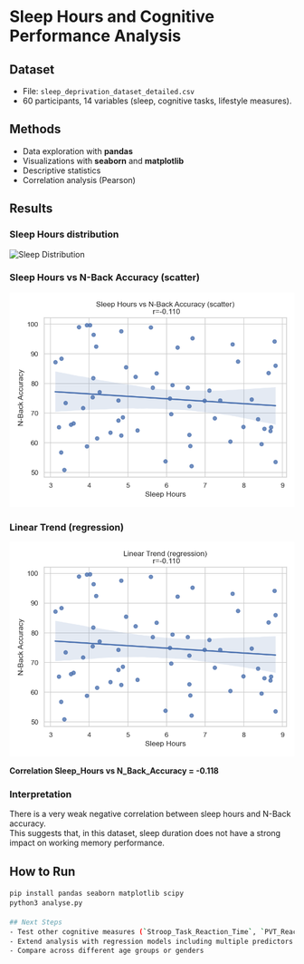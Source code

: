 # Sleep Hours and Cognitive Performance Analysis  

## Dataset  
- File: `sleep_deprivation_dataset_detailed.csv`  
- 60 participants, 14 variables (sleep, cognitive tasks, lifestyle measures).  

## Methods  
- Data exploration with **pandas**  
- Visualizations with **seaborn** and **matplotlib**  
- Descriptive statistics  
- Correlation analysis (Pearson)  

## Results  

### Sleep Hours distribution
![Sleep Distribution](figures/distribution_sleep_hours.png)

### Sleep Hours vs N-Back Accuracy (scatter)
![Scatter Sleep vs Performance](figures/sleep_vs_performance.png)

### Linear Trend (regression)
![Linear Trend](figures/sleep_vs_n_back_accuracy_trend.png)

**Correlation Sleep_Hours vs N_Back_Accuracy = -0.118**  

### Interpretation  
There is a very weak negative correlation between sleep hours and N-Back accuracy.  
This suggests that, in this dataset, sleep duration does not have a strong impact on working memory performance.  

## How to Run  
```bash
pip install pandas seaborn matplotlib scipy  
python3 analyse.py  

## Next Steps
- Test other cognitive measures (`Stroop_Task_Reaction_Time`, `PVT_Reaction_Time`)
- Extend analysis with regression models including multiple predictors
- Compare across different age groups or genders